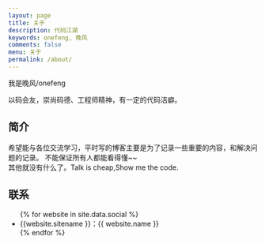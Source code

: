 ```yaml
---
layout: page
title: 关于
description: 代码江湖
keywords: onefeng, 晚风
comments: false
menu: 关于
permalink: /about/
---
```


我是晚风/onefeng

以码会友，崇尚码德、工程师精神，有一定的代码洁癖。

## 简介

希望能与各位交流学习，平时写的博客主要是为了记录一些重要的内容，和解决问题的记录。
不能保证所有人都能看得懂~~\
其他就没有什么了。Talk is cheap,Show me the code.

## 联系

<ul>
{% for website in site.data.social %}
<li>{{website.sitename }}：<a target="_blank">{{ website.name }}</a></li>
{% endfor %}
</ul>
